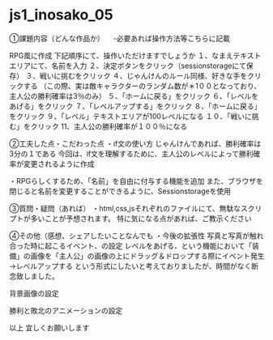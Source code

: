 # js1_inosako_05

①課題内容（どんな作品か）
　-必要あれば操作方法等こちらに記載
 
 RPG風に作成
 下記順序にて、操作いただけますでしょうか
 １、なまえテキストエリアにて、名前を入力
 ２、決定ボタンをクリック（sessionstorageにて保存）
 ３、戦いに挑むをクリック
 ４、じゃんけんのルール同様、好きな手をクリックする
 （この際、実は敵キャラクターのランダム数が＊1００となっており、主人公の勝利確率は3％のみ）
 ５、「ホームに戻る」をクリック
 ６、「レベルをあげる」をクリック
 ７、「レベルアップする」をクリック
 ８、「ホームに戻る」をクリック
 ９、「レベル」テキストエリアが100レベルになる
 １０、「戦いに挑む」をクリック
 11、主人公の勝利確率が１００％になる
 
②工夫した点・こだわった点
・if文の使い方
じゃんけんであれば、勝利確率は3分の１である
今回は、if文を理解するために、主人公のレベルによって勝利確率が変更されるように作成

・RPGらしくするため、「名前」を自由に付与する機能を追加
また、ブラウザを閉じると名前を変更することができるように、Sessionstorageを使用


③質問・疑問（あれば）
・html,css,jsそれぞれのファイルにて、無駄なスクリプトが多いことが予想されます。
特に気になる点があれば、ご教示ください

④その他（感想、シェアしたいことなんでも
・今後の拡張性
写真と写真が触れ合った時に起こるイベント、の設定
レベルをあげる、という機能において「装備」の画像を「主人公」の画像の上にドラッグ＆ドロップする際にイベント発生
→レベルアップする
という形式にしたいと考えておりましたが、時間がなく断念致しました。

背景画像の設定

勝利と敗北のアニメーションの設定

  以上
  宜しくお願いします
